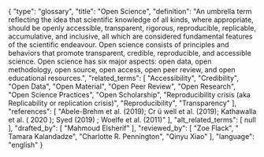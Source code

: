 {
    "type": "glossary",
    "title": "Open Science",
    "definition": "An umbrella term reflecting the idea that scientific knowledge of all kinds, where appropriate, should be openly accessible, transparent, rigorous, reproducible, replicable, accumulative, and inclusive, all which are considered fundamental features of the scientific endeavour. Open science consists of principles and behaviors that promote transparent, credible, reproducible, and accessible science. Open science has six major aspects: open data, open methodology, open source, open access, open peer review, and open educational resources.",
    "related_terms": [
        "Accessibility",
        "Credibility",
        "Open Data",
        "Open Material",
        "Open Peer Review",
        "Open Research",
        "Open Science Practices",
        "Open Scholarship",
        "Reproducibility crisis (aka Replicability or replication crisis)",
        "Reproducibility",
        "Transparency"
    ],
    "references": [
        "Abele-Brehm et al. (2019); Cr ü well et al. (2019); Kathawalla et al. ( 2020 ); Syed (2019) ; Woelfe et al. (2011)"
    ],
    "alt_related_terms": [
        null
    ],
    "drafted_by": [
        "Mahmoud Elsherif"
    ],
    "reviewed_by": [
        "Zoe Flack",
        " Tamara Kalandadze",
        "Charlotte R. Pennington",
        "Qinyu Xiao"
    ],
    "language": "english"
}